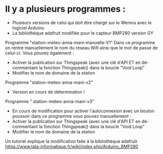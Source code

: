 # Il y a plusieurs programmes :
* Plusieurs versions de celui qui doit être chargé sur le Wemos avec le logiciel Arduino.
* La bibliothèque adafruit modifiée pour le capteur BMP280 version GY

Programme "station-meteo-anna-mani-manuelle-V1"
Dans ce programme on rentre manuellement le nom du réseau Wifi ainsi que le mot de passe de celui-ci.
Vous pouvez également :
* Activer la publication sur Thingspeak (avec une clé d'API ET en dé-commentant la fonction Thingspeak() dans la boucle "Void Loop"
* Modifier le nom de domaine de la station

Programme "station-meteo-anna-mani-v2"
* Version en cours de détermination !

Programme " station-meteo-anna-mani-v3"
* En cours de modification pour activer l'autoconnexion avec un bouton poussoir
dans ce programme vous pouvez manuellement :
* Activer la publication sur Thingspeak (avec une clé d'API ET en dé-commentant la fonction Thingspeak() dans la boucle "Void Loop"
* Modifier le nom de domaine de la station

Un tutoriel explique la modification faite à la bibliothèque adafruit.
https://www.tala-informatique.fr/wiki/index.php/Arduino_BMP280 
